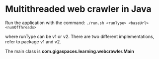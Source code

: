 # Multithreaded web crawler in Java

Run the application with the command:
`./run.sh <runType> <baseUrl> <numOfThreads>`

where runType can be v1 or v2. There are two different implementations, refer to package v1 and v2.

The main class is **com.gigaspaces.learning.webcrawler.Main**